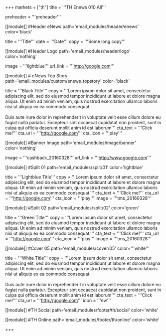 +++
markets = ["th"]
title = '''TH Enews 010 All'''

preheader = '''preheader'''

[[module]] #Header eNews
path='email_modules/header/enews'
color='black'

  title = '''Title'''
  date = '''Date'''
  copy = '''Some long copy'''

[[module]] #Header Logo
path='email_modules/header/logo'
color='nothing'

  image = '''lightblue'''
  url_link = '''http://google.com'''

[[module]] # eNews Top Story
path='email_modules/custom/enews_topstory'
color='black'

  title = '''Black Title'''
  copy = '''Lorem ipsum dolor sit amet, consectetur adipiscing elit, sed do eiusmod tempor incididunt ut labore et dolore magna aliqua. Ut enim ad minim veniam, quis nostrud exercitation ullamco laboris nisi ut aliquip ex ea commodo consequat.<br><br>Duis aute irure dolor in reprehenderit in voluptate velit esse cillum dolore eu fugiat nulla pariatur. Excepteur sint occaecat cupidatat non proident, sunt in culpa qui officia deserunt mollit anim id est laborum'''
  cta_text = '''Click me!'''
  cta_url = '''http://google.com'''
  cta_icon = '''play'''

[[module]] #Banner Image
path='email_modules/image/banner'
color='nothing'

  image = '''cashback_20160328'''
  url_link = '''http://www.google.com'''

[[module]] #Split 01
path='email_modules/split/01'
color='lightblue'

  title = '''Lightblue Title'''
  copy = '''Lorem ipsum dolor sit amet, consectetur adipiscing elit, sed do eiusmod tempor incididunt ut labore et dolore magna aliqua. Ut enim ad minim veniam, quis nostrud exercitation ullamco laboris nisi ut aliquip ex ea commodo consequat.'''
  cta_text = '''Click me!'''
  cta_url = '''http://google.com'''
  cta_icon = '''play'''
  image = '''tms_20160328'''

[[module]] #Split 02
path='email_modules/split/02'
color='green'

  title = '''Green Title'''
  copy = '''Lorem ipsum dolor sit amet, consectetur adipiscing elit, sed do eiusmod tempor incididunt ut labore et dolore magna aliqua. Ut enim ad minim veniam, quis nostrud exercitation ullamco laboris nisi ut aliquip ex ea commodo consequat.'''
  cta_text = '''Click me!'''
  cta_url = '''http://google.com'''
  cta_icon = '''play'''
  image = '''tms_20160328'''

[[module]] #Cover 05
path='email_modules/cover/05'
color='''white'''

  title = '''White Title'''
  copy = '''Lorem ipsum dolor sit amet, consectetur adipiscing elit, sed do eiusmod tempor incididunt ut labore et dolore magna aliqua. Ut enim ad minim veniam, quis nostrud exercitation ullamco laboris nisi ut aliquip ex ea commodo consequat.<br><br>Duis aute irure dolor in reprehenderit in voluptate velit esse cillum dolore eu fugiat nulla pariatur. Excepteur sint occaecat cupidatat non proident, sunt in culpa qui officia deserunt mollit anim id est laborum'''
  cta_text = '''Click me!'''
  cta_url = '''http://google.com'''
  icon = '''ew'''


[[module]] #TH Social
path='email_modules/footer/th/social'
color='white'

[[module]] #TH Online
path='email_modules/footer/th/online'
color='white'

+++